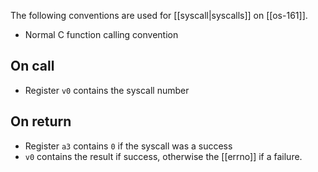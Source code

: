 The following conventions are used for [[syscall|syscalls]] on [[os-161]].

- Normal C function calling convention

## On call
- Register `v0` contains the syscall number

## On return
- Register `a3` contains `0` if the syscall was a success
- `v0` contains the result if success, otherwise the [[errno]] if a failure.